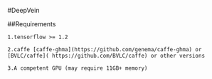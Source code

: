 #DeepVein

##Requirements

    1.tensorflow >= 1.2
    
    2.caffe [caffe-ghma](https://github.com/genema/caffe-ghma) or [BVLC/caffe]( https://github.com/BVLC/caffe) or other versions
    
    3.A competent GPU (may require 11GB+ memory)
    


